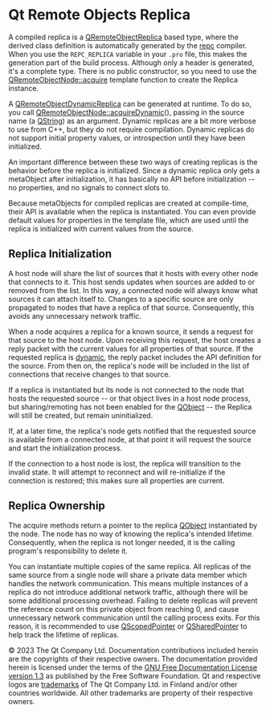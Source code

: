 # Qt Remote Objects Replica





A compiled replica is a [QRemoteObjectReplica](https://doc.qt.io/qt-5/qremoteobjectreplica.html) based type, where the derived class definition is automatically generated by the [repc](https://doc.qt.io/qt-5/qtremoteobjects-repc.html) compiler. When you use the `REPC_REPLICA` variable in your `.pro` file, this makes the generation part of the build process. Although only a header is generated, it's a complete type. There is no public constructor, so you need to use the [QRemoteObjectNode::acquire](https://doc.qt.io/qt-5/qremoteobjectnode.html#acquire) template function to create the Replica instance.

A [QRemoteObjectDynamicReplica](https://doc.qt.io/qt-5/qremoteobjectdynamicreplica.html) can be generated at runtime. To do so, you call [QRemoteObjectNode::acquireDynamic](https://doc.qt.io/qt-5/qremoteobjectnode.html#acquireDynamic)(), passing in the source name (a [QString](https://doc.qt.io/qt-5/qstring.html)) as an argument. Dynamic replicas are a bit more verbose to use from C++, but they do not require compilation. Dynamic replicas do not support initial property values, or introspection until they have been initialized.

An important difference between these two ways of creating replicas is the behavior before the replica is initialized. Since a dynamic replica only gets a metaObject after initialization, it has basically no API before initialization -- no properties, and no signals to connect slots to.

Because metaObjects for compiled replicas are created at compile-time, their API is available when the replica is instantiated. You can even provide default values for properties in the template file, which are used until the replica is initialized with current values from the source.



## Replica Initialization

A host node will share the list of sources that it hosts with every other node that connects to it. This host sends updates when sources are added to or removed from the list. In this way, a connected node will always know what sources it can attach itself to. Changes to a specific source are only propagated to nodes that have a replica of that source. Consequently, this avoids any unnecessary network traffic.

When a node acquires a replica for a known source, it sends a request for that source to the host node. Upon receiving this request, the host creates a reply packet with the current values for all properties of that source. If the requested replica is [dynamic](https://doc.qt.io/qt-5/qremoteobjectdynamicreplica.html), the reply packet includes the API definition for the source. From then on, the replica's node will be included in the list of connections that receive changes to that source.

If a replica is instantiated but its node is not connected to the node that hosts the requested source -- or that object lives in a host node process, but sharing/remoting has not been enabled for the [QObject](https://doc.qt.io/qt-5/qobject.html) -- the Replica will still be created, but remain uninitialized.

If, at a later time, the replica's node gets notified that the requested source is available from a connected node, at that point it will request the source and start the initialization process.

If the connection to a host node is lost, the replica will transition to the invalid state. It will attempt to reconnect and will re-initialize if the connection is restored; this makes sure all properties are current.



## Replica Ownership

The acquire methods return a pointer to the replica [QObject](https://doc.qt.io/qt-5/qobject.html) instantiated by the node. The node has no way of knowing the replica's intended lifetime. Consequently, when the replica is not longer needed, it is the calling program's responsibility to delete it.

You can instantiate multiple copies of the same replica. All replicas of the same source from a single node will share a private data member which handles the network communication. This means multiple instances of a replica do not introduce additional network traffic, although there will be some additional processing overhead. Failing to delete replicas will prevent the reference count on this private object from reaching 0, and cause unnecessary network communication until the calling process exits. For this reason, it is recommended to use [QScopedPointer](https://doc.qt.io/qt-5/qscopedpointer.html) or [QSharedPointer](https://doc.qt.io/qt-5/qsharedpointer.html) to help track the lifetime of replicas.



© 2023 The Qt Company Ltd. Documentation contributions included herein are the copyrights of their respective owners. The documentation provided herein is licensed under the terms of the [GNU Free Documentation License version 1.3](http://www.gnu.org/licenses/fdl.html) as published by the Free Software Foundation. Qt and respective logos are [trademarks](https://doc.qt.io/qt/trademarks.html) of The Qt Company Ltd. in Finland and/or other countries worldwide. All other trademarks are property of their respective owners.